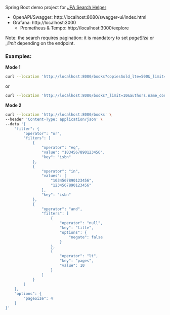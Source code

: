 Spring Boot demo project for [JPA Search Helper](https://github.com/biagioT/jpa-search-helper/tree/main)

- OpenAPI/Swagger: http://localhost:8080/swagger-ui/index.html
- Grafana: http://localhost:3000
  - Prometheus & Tempo: http://localhost:3000/explore

Note: the search requires pagination: it is mandatory to set _pageSize_ or __limit_ depending on the endpoint.

### Examples:

**Mode 1**

```bash
curl --location 'http://localhost:8080/books?copiesSold_lte=500&_limit=10'
```

or 

```bash
curl --location 'http://localhost:8080/books?_limit=10&authors.name_contains=John'
```

**Mode 2**
```bash
curl --location 'http://localhost:8080/books' \
--header 'Content-Type: application/json' \
--data '{
    "filter": {
        "operator": "or",
        "filters": [
            {
                "operator": "eq",
                "value": "1034567890123456",
                "key": "isbn"
            },
            {
                "operator": "in",
                "values": [
                    "1034567890123456",
                    "1234567890123456"
                ],
                "key": "isbn"
            },
            {
                "operator": "and",
                "filters": [
                    {
                        "operator": "null",
                        "key": "title",
                        "options": {
                            "negate": false
                        }
                    },
                    {
                        "operator": "lt",
                        "key": "pages",
                        "value": 10
                    }
                ]
            }
        ]
    },
    "options": {
        "pageSize": 4
    }
}'
```
